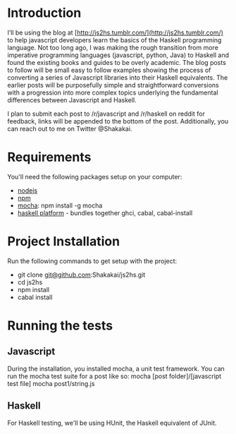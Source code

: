 # Introduction

I’ll be using the blog at [http://js2hs.tumblr.com/](http://js2hs.tumblr.com/) to help javascript developers learn the basics of the Haskell programming language. Not too long ago, I was making the rough transition from more imperative programming languages (javascript, python, Java) to Haskell and found the existing books and guides to be overly academic. The blog posts to follow will be small easy to follow examples showing the process of converting a series of Javascript libraries into their Haskell equivalents. The earlier posts will be purposefully simple and straightforward conversions with a progression into more complex topics underlying the fundamental differences between Javascript and Haskell.

I plan to submit each post to /r/javascript and /r/haskell on reddit for feedback, links will be appended to the bottom of the post. Additionally, you can reach out to me on Twitter @Shakakai.

# Requirements

You'll need the following packages setup on your computer:
* [nodejs](http://nodejs.org/)
* [npm](https://www.npmjs.org/)
* [mocha](http://visionmedia.github.io/mocha/): npm install -g mocha
* [haskell platform](http://www.haskell.org/platform/) - bundles together ghci, cabal, cabal-install

# Project Installation

Run the following commands to get setup with the project:
* git clone git@github.com:Shakakai/js2hs.git
* cd js2hs
* npm install
* cabal install

# Running the tests

## Javascript

During the installation, you installed mocha, a unit test framework. You can run the mocha test suite for a post like so:
mocha [post folder]/[javascript test file]
mocha post1/string.js

## Haskell

For Haskell testing, we'll be using HUnit, the Haskell equivalent of JUnit.










